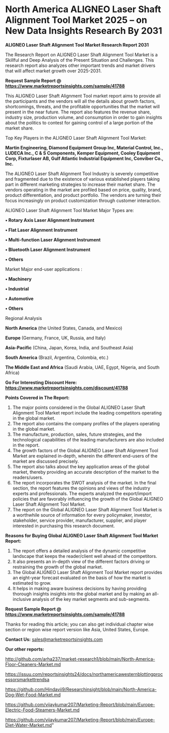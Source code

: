 # North America ALIGNEO Laser Shaft Alignment Tool Market 2025 – on New Data Insights Research By 2031

<strong>ALIGNEO Laser Shaft Alignment Tool Market Research Report 2031</strong>

The Research Report on ALIGNEO Laser Shaft Alignment Tool Market is a Skillful and Deep Analysis of the Present Situation and Challenges. This research report also analyzes other important trends and market drivers that will affect market growth over 2025-2031.

<strong>Request Sample Report @ <a href=https://www.marketreportsinsights.com/sample/41788>https://www.marketreportsinsights.com/sample/41788</a></strong>

This ALIGNEO Laser Shaft Alignment Tool market report aims to provide all the participants and the vendors will all the details about growth factors, shortcomings, threats, and the profitable opportunities that the market will present in the near future. The report also features the revenue share, industry size, production volume, and consumption in order to gain insights about the politics to contest for gaining control of a large portion of the market share.

Top Key Players in the ALIGNEO Laser Shaft Alignment Tool Market:

<strong>Martin Engineering, Diamond Equipment Group Inc, Material Control, Inc., LUDECA Inc., C & S Components, Kemper Equipment, Cooley Equipment Corp, Fixturlaser AB, Gulf Atlantic Industrial Equipment Inc, Conviber Co., Inc.</strong>

The ALIGNEO Laser Shaft Alignment Tool Industry is severely competitive and fragmented due to the existence of various established players taking part in different marketing strategies to increase their market share. The vendors operating in the market are profiled based on price, quality, brand, product differentiation, and product portfolio. The vendors are turning their focus increasingly on product customization through customer interaction.

ALIGNEO Laser Shaft Alignment Tool Market Major Types are:

<strong>•  Rotary Axis Laser Alignment Instrument

•  Flat Laser Alignment Instrument

•  Multi-function Laser Alignment Instrument

•  Bluetooth Laser Alignment Instrument

•  Others</strong>

Market Major end-user applications :

<strong>•  Machinery

•  Industrial

•  Automotive

•  Others</strong>

Regional Analysis

</u><strong><b>North America</b></strong> (the United States, Canada, and Mexico)

<strong><b>Europe </b></strong>(Germany, France, UK, Russia, and Italy)

<strong><b>Asia-Pacific</b></strong> (China, Japan, Korea, India, and Southeast Asia)

<strong><b>South America</b></strong> (Brazil, Argentina, Colombia, etc.)

<strong><b>The Middle East and Africa</b></strong> (Saudi Arabia, UAE, Egypt, Nigeria, and South Africa)

<strong>Go For Interesting Discount Here: <a href=https://www.marketreportsinsights.com/discount/41788>https://www.marketreportsinsights.com/discount/41788</a></strong>

<strong>Points Covered in The Report:</strong>
<ol>
  <li>The major points considered in the Global ALIGNEO Laser Shaft Alignment Tool Market report include the leading competitors operating in the global market.</li>
  <li>The report also contains the company profiles of the players operating in the global market.</li>
  <li>The manufacture, production, sales, future strategies, and the technological capabilities of the leading manufacturers are also included in the report.</li>
  <li>The growth factors of the Global ALIGNEO Laser Shaft Alignment Tool Market are explained in-depth, wherein the different end-users of the market are discussed precisely.</li>
  <li>The report also talks about the key application areas of the global market, thereby providing an accurate description of the market to the readers/users.</li>
  <li>The report incorporates the SWOT analysis of the market. In the final section, the report features the opinions and views of the industry experts and professionals. The experts analyzed the export/import policies that are favorably influencing the growth of the Global ALIGNEO Laser Shaft Alignment Tool Market.</li>
  <li>The report on the Global ALIGNEO Laser Shaft Alignment Tool Market is a worthwhile source of information for every policymaker, investor, stakeholder, service provider, manufacturer, supplier, and player interested in purchasing this research document.</li>
</ol>
<strong>Reasons for Buying Global ALIGNEO Laser Shaft Alignment Tool Market Report:</strong>

<ol>
  <li>The report offers a detailed analysis of the dynamic competitive landscape that keeps the reader/client well ahead of the competitors.</li>
  <li>It also presents an in-depth view of the different factors driving or restraining the growth of the global market.</li>
  <li>The Global ALIGNEO Laser Shaft Alignment Tool Market report provides an eight-year forecast evaluated on the basis of how the market is estimated to grow.</li>
  <li>It helps in making aware business decisions by having providing thorough insights insights into the global market and by making an all-inclusive analysis of the key market segments and sub-segments.</li>
</ol>
<strong>Request Sample Report @ <a href=https://www.marketreportsinsights.com/sample/41788>https://www.marketreportsinsights.com/sample/41788</a></strong>


Thanks for reading this article; you can also get individual chapter wise section or region wise report version like Asia, United States, Europe.

<strong>Contact Us:</strong>
sales@marketreportsinsights.com

<strong>Our other reports:</strong>

<a href=http://github.com/arha237/market-research1/blob/main/North-America-Floor-Cleaners-Market.md>http://github.com/arha237/market-research1/blob/main/North-America-Floor-Cleaners-Market.md</a>

<a href=https://issuu.com/reportsinsights24/docs/northamericawesternblottingprocessorsmarkettrendsa>https://issuu.com/reportsinsights24/docs/northamericawesternblottingprocessorsmarkettrendsa</a>

<a href=https://github.com/Hindavii9/Researchinsight/blob/main/North-America-Dog-Wet-Food-Market.md>https://github.com/Hindavii9/Researchinsight/blob/main/North-America-Dog-Wet-Food-Market.md</a>

<a href=https://github.com/vijaykumar207/Marketing-Report/blob/main/Europe-Electric-Food-Steamers-Market.md>https://github.com/vijaykumar207/Marketing-Report/blob/main/Europe-Electric-Food-Steamers-Market.md</a>

<a href=https://github.com/vijaykumar207/Marketing-Report/blob/main/Europe-Diet-Water-Market.md>https://github.com/vijaykumar207/Marketing-Report/blob/main/Europe-Diet-Water-Market.md</a>"
